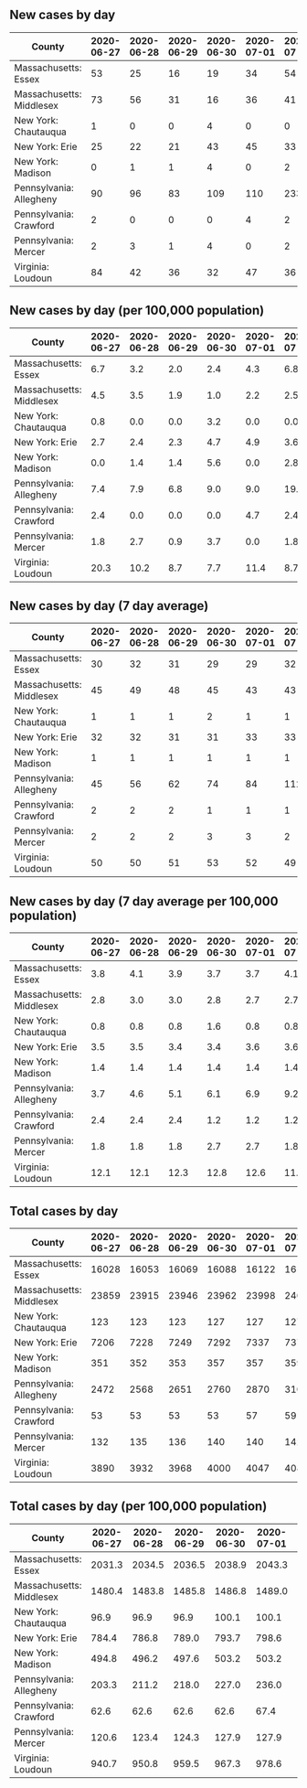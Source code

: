 ## New cases by day

| County | 2020-06-27 | 2020-06-28 | 2020-06-29 | 2020-06-30 | 2020-07-01 | 2020-07-02 | 2020-07-03 |
| --- | --- | --- | --- | --- | --- | --- | --- |
| Massachusetts: Essex | 53 | 25 | 16 | 19 | 34 | 54 |  |
| Massachusetts: Middlesex | 73 | 56 | 31 | 16 | 36 | 41 |  |
| New York: Chautauqua | 1 | 0 | 0 | 4 | 0 | 0 |  |
| New York: Erie | 25 | 22 | 21 | 43 | 45 | 33 |  |
| New York: Madison | 0 | 1 | 1 | 4 | 0 | 2 |  |
| Pennsylvania: Allegheny | 90 | 96 | 83 | 109 | 110 | 233 |  |
| Pennsylvania: Crawford | 2 | 0 | 0 | 0 | 4 | 2 |  |
| Pennsylvania: Mercer | 2 | 3 | 1 | 4 | 0 | 2 |  |
| Virginia: Loudoun | 84 | 42 | 36 | 32 | 47 | 36 |  |

## New cases by day (per 100,000 population)

| County | 2020-06-27 | 2020-06-28 | 2020-06-29 | 2020-06-30 | 2020-07-01 | 2020-07-02 | 2020-07-03 |
| --- | --- | --- | --- | --- | --- | --- | --- |
| Massachusetts: Essex | 6.7 | 3.2 | 2.0 | 2.4 | 4.3 | 6.8 |  |
| Massachusetts: Middlesex | 4.5 | 3.5 | 1.9 | 1.0 | 2.2 | 2.5 |  |
| New York: Chautauqua | 0.8 | 0.0 | 0.0 | 3.2 | 0.0 | 0.0 |  |
| New York: Erie | 2.7 | 2.4 | 2.3 | 4.7 | 4.9 | 3.6 |  |
| New York: Madison | 0.0 | 1.4 | 1.4 | 5.6 | 0.0 | 2.8 |  |
| Pennsylvania: Allegheny | 7.4 | 7.9 | 6.8 | 9.0 | 9.0 | 19.2 |  |
| Pennsylvania: Crawford | 2.4 | 0.0 | 0.0 | 0.0 | 4.7 | 2.4 |  |
| Pennsylvania: Mercer | 1.8 | 2.7 | 0.9 | 3.7 | 0.0 | 1.8 |  |
| Virginia: Loudoun | 20.3 | 10.2 | 8.7 | 7.7 | 11.4 | 8.7 |  |

## New cases by day (7 day average)

| County | 2020-06-27 | 2020-06-28 | 2020-06-29 | 2020-06-30 | 2020-07-01 | 2020-07-02 | 2020-07-03 |
| --- | --- | --- | --- | --- | --- | --- | --- |
| Massachusetts: Essex | 30 | 32 | 31 | 29 | 29 | 32 |  |
| Massachusetts: Middlesex | 45 | 49 | 48 | 45 | 43 | 43 |  |
| New York: Chautauqua | 1 | 1 | 1 | 2 | 1 | 1 |  |
| New York: Erie | 32 | 32 | 31 | 31 | 33 | 33 |  |
| New York: Madison | 1 | 1 | 1 | 1 | 1 | 1 |  |
| Pennsylvania: Allegheny | 45 | 56 | 62 | 74 | 84 | 112 |  |
| Pennsylvania: Crawford | 2 | 2 | 2 | 1 | 1 | 1 |  |
| Pennsylvania: Mercer | 2 | 2 | 2 | 3 | 3 | 2 |  |
| Virginia: Loudoun | 50 | 50 | 51 | 53 | 52 | 49 |  |

## New cases by day (7 day average per 100,000 population)

| County | 2020-06-27 | 2020-06-28 | 2020-06-29 | 2020-06-30 | 2020-07-01 | 2020-07-02 | 2020-07-03 |
| --- | --- | --- | --- | --- | --- | --- | --- |
| Massachusetts: Essex | 3.8 | 4.1 | 3.9 | 3.7 | 3.7 | 4.1 |  |
| Massachusetts: Middlesex | 2.8 | 3.0 | 3.0 | 2.8 | 2.7 | 2.7 |  |
| New York: Chautauqua | 0.8 | 0.8 | 0.8 | 1.6 | 0.8 | 0.8 |  |
| New York: Erie | 3.5 | 3.5 | 3.4 | 3.4 | 3.6 | 3.6 |  |
| New York: Madison | 1.4 | 1.4 | 1.4 | 1.4 | 1.4 | 1.4 |  |
| Pennsylvania: Allegheny | 3.7 | 4.6 | 5.1 | 6.1 | 6.9 | 9.2 |  |
| Pennsylvania: Crawford | 2.4 | 2.4 | 2.4 | 1.2 | 1.2 | 1.2 |  |
| Pennsylvania: Mercer | 1.8 | 1.8 | 1.8 | 2.7 | 2.7 | 1.8 |  |
| Virginia: Loudoun | 12.1 | 12.1 | 12.3 | 12.8 | 12.6 | 11.8 |  |

## Total cases by day

| County | 2020-06-27 | 2020-06-28 | 2020-06-29 | 2020-06-30 | 2020-07-01 | 2020-07-02 | 2020-07-03 |
| --- | --- | --- | --- | --- | --- | --- | --- |
| Massachusetts: Essex | 16028 | 16053 | 16069 | 16088 | 16122 | 16176 |  |
| Massachusetts: Middlesex | 23859 | 23915 | 23946 | 23962 | 23998 | 24039 |  |
| New York: Chautauqua | 123 | 123 | 123 | 127 | 127 | 127 |  |
| New York: Erie | 7206 | 7228 | 7249 | 7292 | 7337 | 7370 |  |
| New York: Madison | 351 | 352 | 353 | 357 | 357 | 359 |  |
| Pennsylvania: Allegheny | 2472 | 2568 | 2651 | 2760 | 2870 | 3103 |  |
| Pennsylvania: Crawford | 53 | 53 | 53 | 53 | 57 | 59 |  |
| Pennsylvania: Mercer | 132 | 135 | 136 | 140 | 140 | 142 |  |
| Virginia: Loudoun | 3890 | 3932 | 3968 | 4000 | 4047 | 4083 |  |

## Total cases by day (per 100,000 population)

| County | 2020-06-27 | 2020-06-28 | 2020-06-29 | 2020-06-30 | 2020-07-01 | 2020-07-02 | 2020-07-03 |
| --- | --- | --- | --- | --- | --- | --- | --- |
| Massachusetts: Essex | 2031.3 | 2034.5 | 2036.5 | 2038.9 | 2043.3 | 2050.1 |  |
| Massachusetts: Middlesex | 1480.4 | 1483.8 | 1485.8 | 1486.8 | 1489.0 | 1491.5 |  |
| New York: Chautauqua | 96.9 | 96.9 | 96.9 | 100.1 | 100.1 | 100.1 |  |
| New York: Erie | 784.4 | 786.8 | 789.0 | 793.7 | 798.6 | 802.2 |  |
| New York: Madison | 494.8 | 496.2 | 497.6 | 503.2 | 503.2 | 506.1 |  |
| Pennsylvania: Allegheny | 203.3 | 211.2 | 218.0 | 227.0 | 236.0 | 255.2 |  |
| Pennsylvania: Crawford | 62.6 | 62.6 | 62.6 | 62.6 | 67.4 | 69.7 |  |
| Pennsylvania: Mercer | 120.6 | 123.4 | 124.3 | 127.9 | 127.9 | 129.8 |  |
| Virginia: Loudoun | 940.7 | 950.8 | 959.5 | 967.3 | 978.6 | 987.3 |  |
